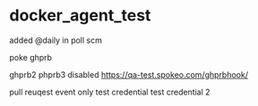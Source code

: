 # docker_agent_test


added @daily in poll scm




poke
ghprb

ghprb2
phprb3
disabled https://qa-test.spokeo.com/ghprbhook/
 
pull reuqest event only
test credential
test credential 2
